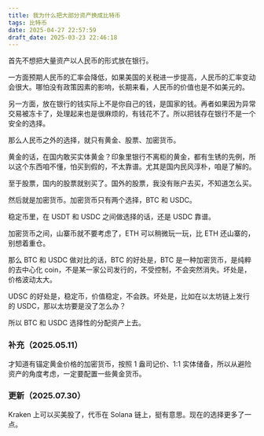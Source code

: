 ```yaml
---
title: 我为什么把大部分资产换成比特币
tags: 比特币
date: 2025-04-27 22:57:59
draft_date: 2025-03-23 22:46:18
---
```



首先不想把大量资产以人民币的形式放在银行。

一方面预期人民币的汇率会降低，如果美国的关税进一步提高，人民币的汇率变动会很大。哪怕没有政策因素的影响，长期来看，人民币的价值也是不如美元的。

另一方面，放在银行的钱实际上不是你自己的钱，是国家的钱。再者如果因为异常交易被冻卡了，处理起来也是很麻烦的，有钱花不了。所以把钱存在银行不是一个安全的选择。

那么人民币之外的选择，就只有黄金、股票、加密货币。

黄金的话，在国内敢买实体黄金？印象里银行不离柜的黄金，都有生锈的先例，所以这个东西咱不懂，怕买到假的，不太靠谱。尤其是国内民风淳朴，咱是了解的。

至于股票，国内的股票就别买了。国外的股票，我没有账户去买，不知道怎么买。

然后就是加密货币。加密货币只有两个选择，BTC 和 USDC。

稳定币里，在 USDT 和 USDC 之间做选择的话，还是 USDC 靠谱。

加密货币之间，山寨币就不要考虑了，ETH 可以稍微玩一玩，比 ETH 还山寨的，别想着重仓。

那么 BTC 和 USDC 做对比的话，BTC 的好处是，BTC 是一种加密货币，是纯粹的去中心化 coin，不是某一家公司发行的，不受控制，不会突然消失。坏处是，价格波动太大。

UDSC 的好处是，稳定币，价值稳定，不会跌。坏处是，比如在以太坊链上发行的 USDC，那以太坊要是没了怎么办？

所以 BTC 和 USDC 选择性的分配资产上去。

### 补充（2025.05.11）

才知道有锚定黄金价格的加密货币，按照 1 盎司记价、1:1 实体储备，所以从避险资产的角度考虑，一定要配置一些黄金货币。

### 更新（2025.07.30）

Kraken 上可以买美股了，代币在 Solana 链上，挺有意思。现在的选择更多了一点。

